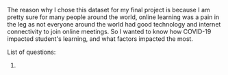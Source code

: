 The reason why I chose this dataset for my final project is because I am pretty sure for many people around the world, online learning was a pain in the leg as not everyone around the world had good technology and internet connectivity to join online meetings. So I wanted to know how COVID-19 impacted student's learning, and what factors impacted the most. 

List of questions:

1. 
